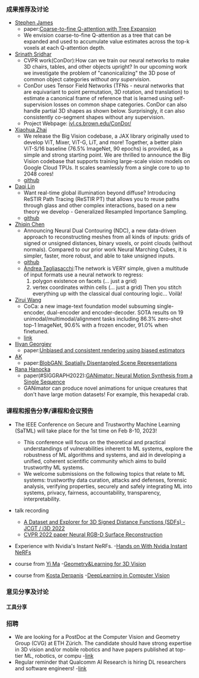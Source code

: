 ### 成果推荐及讨论
- [Stephen James](https://twitter.com/stepjamUK)
  - paper:[Coarse-to-fine Q-attention with Tree Expansion](https://arxiv.org/abs/2204.12471)
  - We envision coarse-to-fine Q-attention as a tree that can be expanded and used to accumulate value estimates across the top-k voxels at each Q-attention depth.
- [Srinath Sridhar](https://twitter.com/drsrinathsridha/status/1521607365065383939)
  - CVPR work(ConDor):How can we train our neural networks to make 3D chairs, tables, and other objects upright? In our upcoming work we investigate the problem of "canonicalizing" the 3D pose of common object categories *without any supervision*. 
  - ConDor uses Tensor Field Networks (TFNs - neural networks that are equivariant to point permutation, 3D rotation, and translation) to estimate a canonical frame of reference that is learned using self-supervision losses on common shape categories. ConDor can also handle partial 3D shapes as shown below. Surprisingly, it can also consistently co-segment shapes without any supervision.
  - Project Webpage: [ivl.cs.brown.edu/ConDor/](https://ivl.cs.brown.edu/ConDor/)
- [Xiaohua Zhai](https://twitter.com/XiaohuaZhai/status/1521754457486340096)
  - We release the Big Vision codebase, a JAX library originally used to develop ViT, Mixer, ViT-G, LiT, and more! Together, a better plain ViT-S/16 baseline (76.5% ImageNet, 90 epochs) is provided, as a simple and strong starting point. We are thrilled to announce the Big Vision codebase that supports training large-scale vision models on Google Cloud TPUs. It scales seamlessly from a single core to up to 2048 cores!
  - [github](https://github.com/google-research/big_vision)
- [Daqi Lin](https://twitter.com/DaqiLin/status/1521901892493725696)
  - Want real-time global illumination beyond diffuse? Introducing ReSTIR Path Tracing (ReSTIR PT) that allows you to reuse paths through glass and other complex interactions, based on a new theory we develop - Generalized Resampled Importance Sampling.
  - [github](https://github.com/DQLin/ReSTIR_PT)
- [Zhiqin Chen](https://twitter.com/ZhiqinChen3/status/1521933942265303040)
  - Announcing Neural Dual Contouring (NDC), a new data-driven approach to reconstructing meshes from all kinds of inputs: grids of signed or unsigned distances, binary voxels, or point clouds (without normals). Compared to our prior work Neural Marching Cubes, it is simpler, faster, more robust, and able to take unsigned inputs.
  - [github](https://github.com/czq142857/NDC)
  - [Andrea Tagliasacchi](https://twitter.com/taiyasaki/status/1521936875220463617):The network is VERY simple, given a multitude of input formats use a neural network to regress:
    1) polygon existence on facets (... just a grid)
    2) vertex coordinates within cells (... just a grid)
       Then you stitch everything up with the classical dual contouring logic... Voilà!
- [Zirui Wang](https://twitter.com/MrZiruiWang/status/1522039964103430144)
  - CoCa: a new image-text foundation model subsuming single-encoder, dual-encoder and encoder-decoder. SOTA results on 19 unimodal/multimodal/alignment tasks including 86.3% zero-shot top-1 ImageNet, 90.6% with a frozen encoder, 91.0% when finetuned.
  - [link](https://arxiv.org/abs/2205.01917)
- [Iliyan Georgiev](https://twitter.com/iliyang/status/1522353210232643590)
  - paper:[Unbiased and consistent rendering using biased estimators](https://www.iliyan.com/publications/Debiasing)
- [AK](https://twitter.com/ak92501/status/1522380380216700930)
  - paper:[BlobGAN: Spatially Disentangled Scene Representations](https://arxiv.org/abs/2205.02837)
- [Rana Hanocka](https://twitter.com/RanaHanocka/status/1522698421643096064)
  - paper(#SIGGRAPH2022):[GANimator: Neural Motion Synthesis from a Single Sequence](https://peizhuoli.github.io/ganimator/)
  - GANimator can produce novel animations for unique creatures that don't have large motion datasets! For example, this hexapedal crab.
### 课程和报告分享/课程和会议预告
- The IEEE Conference on Secure and Trustworthy Machine Learning (SaTML) will take place for the 1st time on Feb 8-10, 2023! 
  - This conference will focus on the theoretical and practical understandings of vulnerabilities inherent to ML systems, explore the robustness of ML algorithms and systems, and aid in developing a unified, coherent scientific community which aims to build trustworthy ML systems.
  - We welcome submissions on the following topics that relate to ML systems: trustworthy data curation, attacks and defenses, forensic analysis, verifying properties, securely and safely integrating ML into systems, privacy, fairness, accountability, transparency, interpretability.

- talk recording
  - [A Dataset and Explorer for 3D Signed Distance Functions (SDFs) - JCGT / i3D 2022](https://www.youtube.com/watch?v=pgBB-cFZkfE)
  - [CVPR 2022 paper Neural RGB-D Surface Reconstruction](https://www.itzikbs.com/neural-rgb-d-surface-reconstruction?doing_wp_cron=1651910826.9995329380035400390625)
  
- Experience with Nvidia's Instant NeRFs.
  -[Hands on With Nvidia Instant NeRFs](https://www.youtube.com/watch?v=z3-fjYzd0BA)

- course from [Yi Ma](https://twitter.com/YiMaTweets)
  -[Geometry&Learning for 3D Vision](http://people.eecs.berkeley.edu/~yima/courses/CS294-Spring2022/)
- course from [Kosta Derpanis](https://twitter.com/CSProfKGD/status/1522302069595639810)
  -[DeepLearning in Computer Vision](https://www.eecs.yorku.ca/~kosta/Courses/EECS6322/)
### 意见分享及讨论
#### 工具分享

### 招聘
- We are looking for a PostDoc at the Computer Vision and Geometry Group (CVG) at ETH Zürich. The candidate should have strong expertise in 3D vision and/or mobile robotics and have papers published at top-tier ML, robotics, or compu
  -[link](https://www.linkedin.com/feed/update/urn:li:share:6927980541866598400)
- Regular reminder that Qualcomm AI Research is hiring DL researchers and software engineers!
  -[link](https://community.workday.com/maintenance-page?d=5&s=1&e=1&o=)

